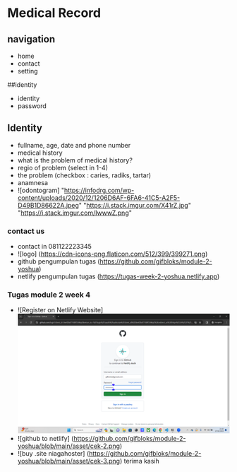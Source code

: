 # Medical Record

## navigation

- home
- contact
- setting

##identity

- identity
- password

## Identity

- fullname, age, date and phone number
- medical history
- what is the problem of medical history?
- regio of problem (select in 1-4)
- the problem (checkbox : caries, radiks, tartar)
- anamnesa
- ![odontogram] "https://infodrg.com/wp-content/uploads/2020/12/1206D6AF-6FA6-41C5-A2F5-D49B1D86622A.jpeg" "https://i.stack.imgur.com/X41rZ.jpg" "https://i.stack.imgur.com/IwwwZ.png"

### contact us

- contact in 081122223345
- ![logo] (https://cdn-icons-png.flaticon.com/512/399/399271.png)
- github pengumpulan tugas (https://github.com/gifbloks/module-2-yoshua)
- netlify pengumpulan tugas (https://tugas-week-2-yoshua.netlify.app)

### Tugas module 2 week 4

- ![Register on Netlify Website] ![(![D:\kerjaan\software_engineering\module-2-assignment\asset\cek-1.png])](https://github.com/gifbloks/module-2-yoshua/blob/main/asset/cek-1.png)
- ![github to netlify] (https://github.com/gifbloks/module-2-yoshua/blob/main/asset/cek-2.png)
- ![buy .site niagahoster] (https://github.com/gifbloks/module-2-yoshua/blob/main/asset/cek-3.png)
  terima kasih
